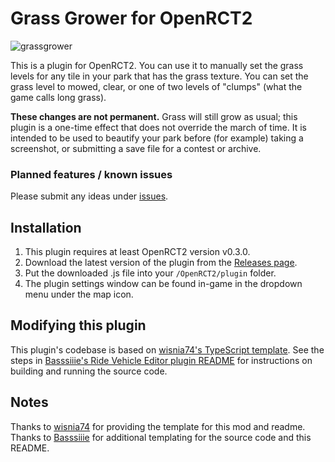 # Grass Grower for OpenRCT2

![grassgrower](https://user-images.githubusercontent.com/5436387/141602467-05b1ad62-60d0-4a97-b560-d50fedcb085c.png)

This is a plugin for OpenRCT2. You can use it to manually set the grass levels for any tile in your park that has the grass texture. You can set the grass level to mowed, clear, or one of two levels of "clumps" (what the game calls long grass).

**These changes are not permanent.** Grass will still grow as usual; this plugin is a one-time effect that does not override the march of time. It is intended to be used to beautify your park before (for example) taking a screenshot, or submitting a save file for a contest or archive.

### Planned features / known issues

Please submit any ideas under [issues](https://github.com/fidwell/OpenRct2-GrassGrower/issues).

## Installation

1. This plugin requires at least OpenRCT2 version v0.3.0.
2. Download the latest version of the plugin from the [Releases page](https://github.com/fidwell/OpenRct2-GrassGrower/releases).
3. Put the downloaded .js file into your `/OpenRCT2/plugin` folder.
4. The plugin settings window can be found in-game in the dropdown menu under the map icon.

## Modifying this plugin

This plugin's codebase is based on [wisnia74's TypeScript template](https://github.com/wisnia74/openrct2-typescript-mod-template). See the steps in [Basssiiie's Ride Vehicle Editor plugin README](https://github.com/Basssiiie/OpenRCT2-RideVehicleEditor#building-the-source-code) for instructions on building and running the source code.

## Notes

Thanks to [wisnia74](https://github.com/wisnia74/openrct2-typescript-mod-template) for providing the template for this mod and readme. Thanks to [Basssiiie](https://github.com/Basssiiie/OpenRCT2-RideVehicleEditor) for additional templating for the source code and this README.
